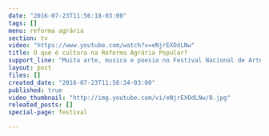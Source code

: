 ```yaml
---
date: "2016-07-23T11:56:18-03:00"
tags: []
menu: reforma agrária
section: tv
video: "https://www.youtube.com/watch?v=eNjrEXOdLNw"
title: O que é cultura na Reforma Agrária Popular?
support_line: "Muita arte, musica e poesia no Festival Nacional de Arte e Cultura da Reforma Agrária. "
layout: post
files: []
created_date: "2016-07-23T11:58:34-03:00"
published: true
video_thumbnail: "http://img.youtube.com/vi/eNjrEXOdLNw/0.jpg"
releated_posts: []
special-page: festival

---
```

